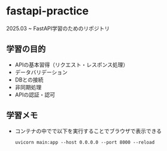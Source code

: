 # fastapi-practice
2025.03 ~ FastAPI学習のためのリポジトリ

## 学習の目的
- APIの基本習得（リクエスト・レスポンス処理）
- データバリデーション
- DBとの接続
- 非同期処理
- APIの認証・認可

## 学習メモ
- コンテナの中でで以下を実行することでブラウザで表示できる
  ```
  uvicorn main:app --host 0.0.0.0 --port 8000 --reload
  ```
